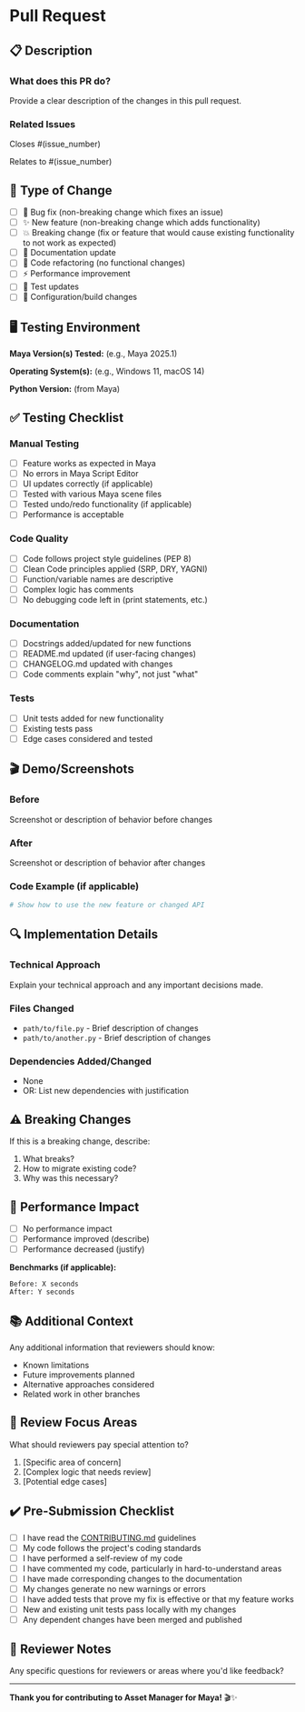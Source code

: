 # Pull Request

## 📋 Description

### What does this PR do?

Provide a clear description of the changes in this pull request.

### Related Issues

Closes #(issue_number)  

Relates to #(issue_number)

## 🎯 Type of Change

* [ ] 🐛 Bug fix (non-breaking change which fixes an issue)
* [ ] ✨ New feature (non-breaking change which adds functionality)
* [ ] 💥 Breaking change (fix or feature that would cause existing functionality to not work as expected)
* [ ] 📝 Documentation update
* [ ] 🎨 Code refactoring (no functional changes)
* [ ] ⚡ Performance improvement
* [ ] 🧪 Test updates
* [ ] 🔧 Configuration/build changes

## 🖥️ Testing Environment

**Maya Version(s) Tested:** (e.g., Maya 2025.1)  

**Operating System(s):** (e.g., Windows 11, macOS 14)  

**Python Version:** (from Maya)

## ✅ Testing Checklist

### Manual Testing

* [ ] Feature works as expected in Maya
* [ ] No errors in Maya Script Editor
* [ ] UI updates correctly (if applicable)
* [ ] Tested with various Maya scene files
* [ ] Tested undo/redo functionality (if applicable)
* [ ] Performance is acceptable

### Code Quality

* [ ] Code follows project style guidelines (PEP 8)
* [ ] Clean Code principles applied (SRP, DRY, YAGNI)
* [ ] Function/variable names are descriptive
* [ ] Complex logic has comments
* [ ] No debugging code left in (print statements, etc.)

### Documentation

* [ ] Docstrings added/updated for new functions
* [ ] README.md updated (if user-facing changes)
* [ ] CHANGELOG.md updated with changes
* [ ] Code comments explain "why", not just "what"

### Tests

* [ ] Unit tests added for new functionality
* [ ] Existing tests pass
* [ ] Edge cases considered and tested

## 🎬 Demo/Screenshots

### Before

Screenshot or description of behavior before changes

### After

Screenshot or description of behavior after changes

### Code Example (if applicable)

```python
# Show how to use the new feature or changed API
```

## 🔍 Implementation Details

### Technical Approach

Explain your technical approach and any important decisions made.

### Files Changed

* `path/to/file.py` - Brief description of changes
* `path/to/another.py` - Brief description of changes

### Dependencies Added/Changed

* None
* OR: List new dependencies with justification

## ⚠️ Breaking Changes

If this is a breaking change, describe:

1. What breaks?
2. How to migrate existing code?
3. Why was this necessary?

## 🚀 Performance Impact

* [ ] No performance impact
* [ ] Performance improved (describe)
* [ ] Performance decreased (justify)

**Benchmarks (if applicable):**

```text
Before: X seconds
After: Y seconds
```

## 📚 Additional Context

Any additional information that reviewers should know:

* Known limitations
* Future improvements planned
* Alternative approaches considered
* Related work in other branches

## 👀 Review Focus Areas

What should reviewers pay special attention to?

1. [Specific area of concern]
2. [Complex logic that needs review]
3. [Potential edge cases]

## ✔️ Pre-Submission Checklist

* [ ] I have read the [CONTRIBUTING.md](../CONTRIBUTING.md) guidelines
* [ ] My code follows the project's coding standards
* [ ] I have performed a self-review of my code
* [ ] I have commented my code, particularly in hard-to-understand areas
* [ ] I have made corresponding changes to the documentation
* [ ] My changes generate no new warnings or errors
* [ ] I have added tests that prove my fix is effective or that my feature works
* [ ] New and existing unit tests pass locally with my changes
* [ ] Any dependent changes have been merged and published

## 🙏 Reviewer Notes

Any specific questions for reviewers or areas where you'd like feedback?

------

**Thank you for contributing to Asset Manager for Maya!** 🎬✨
